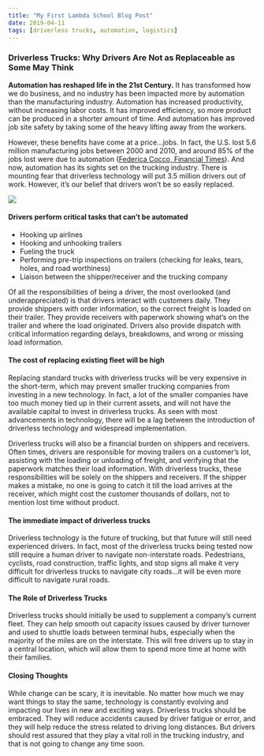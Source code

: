 ```yaml
---
title: "My First Lambda School Blog Post"
date: 2019-04-11
tags: [driverless trucks, automation, logistics]
---
```


### Driverless Trucks: Why Drivers Are Not as Replaceable as Some May Think

**Automation has reshaped life in the 21st Century.** It has transformed how we
do business, and no industry has been impacted more by automation than the
manufacturing industry. Automation has increased productivity, without
increasing labor costs. It has improved efficiency, so more product can be
produced in a shorter amount of time. And automation has improved job site
safety by taking some of the heavy lifting away from the workers.

However, these benefits have come at a price…jobs. In fact, the U.S. lost 5.6
million manufacturing jobs between 2000 and 2010, and around 85% of the jobs
lost were due to automation ([Federica Cocco, Financial
Times](https://www.ft.com/content/dec677c0-b7e6-11e6-ba85-95d1533d9a62)). And
now, automation has its sights set on the trucking industry. There is mounting
fear that driverless technology will put 3.5 million drivers out of work.
However, it’s our belief that drivers won’t be so easily replaced.

![](https://cdn-images-1.medium.com/max/800/1*k2NC8FHgGwxDw7pw8fR1iw.jpeg)

#### Drivers perform critical tasks that can’t be automated

* Hooking up airlines
* Hooking and unhooking trailers
* Fueling the truck
* Performing pre-trip inspections on trailers (checking for leaks, tears, holes,
and road worthiness)
* Liaison between the shipper/receiver and the trucking company

Of all the responsibilities of being a driver, the most overlooked (and
underappreciated) is that drivers interact with customers daily. They provide
shippers with order information, so the correct freight is loaded on their
trailer. They provide receivers with paperwork showing what’s on the trailer and
where the load originated. Drivers also provide dispatch with critical
information regarding delays, breakdowns, and wrong or missing load information.

#### The cost of replacing existing fleet will be high

Replacing standard trucks with driverless trucks will be very expensive in the
short-term, which may prevent smaller trucking companies from investing in a new
technology. In fact, a lot of the smaller companies have too much money tied up
in their current assets, and will not have the available capital to invest in
driverless trucks. As seen with most advancements in technology, there will be a
lag between the introduction of driverless technology and widespread
implementation.

Driverless trucks will also be a financial burden on shippers and receivers.
Often times, drivers are responsible for moving trailers on a customer’s lot,
assisting with the loading or unloading of freight, and verifying that the
paperwork matches their load information. With driverless trucks, these
responsibilities will be solely on the shippers and receivers. If the shipper
makes a mistake, no one is going to catch it till the load arrives at the
receiver, which might cost the customer thousands of dollars, not to mention
lost time without product.

#### The immediate impact of driverless trucks

Driverless technology is the future of trucking, but that future will still need
experienced drivers. In fact, most of the driverless trucks being tested now
still require a human driver to navigate non-interstate roads. Pedestrians,
cyclists, road construction, traffic lights, and stop signs all make it very
difficult for driverless trucks to navigate city roads…it will be even more
difficult to navigate rural roads.

#### The Role of Driverless Trucks

Driverless trucks should initially be used to supplement a company’s current
fleet. They can help smooth out capacity issues caused by driver turnover and
used to shuttle loads between terminal hubs, especially when the majority of the
miles are on the interstate. This will free drivers up to stay in a central
location, which will allow them to spend more time at home with their families.

#### Closing Thoughts

While change can be scary, it is inevitable. No matter how much we may want
things to stay the same, technology is constantly evolving and impacting our
lives in new and exciting ways. Driverless trucks should be embraced. They will
reduce accidents caused by driver fatigue or error, and they will help reduce
the stress related to driving long distances. But drivers should rest assured
that they play a vital roll in the trucking industry, and that is not going to
change any time soon.